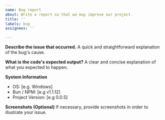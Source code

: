```yaml
---
name: Bug report
about: Write a report so that we may improve our project.
title: ''
labels: bug
assignees: ''

---
```


**Describe the issue that occurred.**
A quick and straightforward explanation of the bug's cause.

**What is the code's expected output?**
A clear and concise explanation of what you expected to happen.

**System Information**
 - OS: [e.g. Windows]
 - Bun / NPM: [e.g v1.1.12]
 - Project Version: [e.g 0.0.5]

**Screenshots (Optional)**
If necessary, provide screenshots in order to illustrate your issue.
